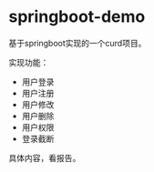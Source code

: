 # springboot-demo
基于springboot实现的一个curd项目。

实现功能：
+ 用户登录
+ 用户注册
+ 用户修改
+ 用户删除
+ 用户权限
+ 登录截断

具体内容，看报告。
